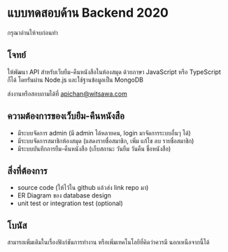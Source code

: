 # แบบทดสอบด้าน Backend 2020

กรุณาอ่านให้จบก่อนทำ

## โจทย์

ให้พัฒนา API สำหรับเว็บยืม-คืนหนังสือในห้องสมุด ด้วยภาษา JavaScript หรือ TypeScript ก็ได้ โดยรันผ่าน Node.js และใช้ฐานข้อมูลเป็น MongoDB

ส่งงานหรือสอบถามได้ที่ apichan@witsawa.com

## ความต้องการของเว็บยืม-คืนหนังสือ

- มีระบบจัดการ admin (มี admin ได้หลายคน, login มาจัดการระบบอื่นๆ ได้)
- มีระบบจัดการสมาชิกห้องสมุด (แสดงรายชื่อสมาชิก, เพิ่ม แก้ไข ลบ รายชื่อสมาชิก)
- มีระบบบันทึกการยืม-คืนหนังสือ (เก็บสถานะ วันยืม วันคืน ชื่อหนังสือ)

## สิ่งที่ต้องการ
- source code (ให้ไว้ใน github แล้วส่ง link repo มา)
- ER Diagram ของ database design
- unit test or integration test (optional)

## โบนัส
สามารถเพิ่มเติมในเรื่องฟังก์ชันการทำงาน หรือเพิ่มเทคโนโลยีที่คิดว่าควรมี นอกเหนือจากนี้ได้
